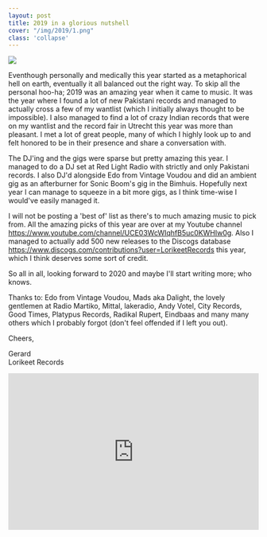 ```yaml
---
layout: post
title: 2019 in a glorious nutshell
cover: "/img/2019/1.png"
class: 'collapse'
---
```


<img class='cover' src="{{ page.cover }}"/>

Eventhough personally and medically this year started as a metaphorical hell on earth, eventually it all balanced out the right way. To skip all the personal hoo-ha; 2019 was an amazing year when it came to music. It was the year where I found a lot of new Pakistani records and managed to actually cross a few of my wantlist (which I initially always thought to be impossible). I also managed to find a lot of crazy Indian records that were on my wantlist and the record fair in Utrecht this year was more than pleasant. I met a lot of great people, many of which I highly look up to and felt honored to be in their presence and share a conversation with.

The DJ'ing and the gigs were sparse but pretty amazing this year. I managed to do a DJ set at Red Light Radio with strictly and only Pakistani records. I also DJ'd alongside Edo from Vintage Voudou and did an ambient gig as an afterburner for Sonic Boom's gig in the Bimhuis. Hopefully next year I can manage to squeeze in a bit more gigs, as I think time-wise I would've easily managed it.

I will not be posting a 'best of' list as there's to much amazing music to pick from. All the amazing picks of this year are over at my Youtube channel <sr>https://www.youtube.com/channel/UCE03WcWIqhfB5uc0KWHIw0g</sr>. Also I managed to actually add 500 new releases to the Discogs database <sr>https://www.discogs.com/contributions?user=LorikeetRecords</sr> this year, which I think deserves some sort of credit.

So all in all, looking forward to 2020 and maybe I'll start writing more; who knows.

Thanks to: Edo from Vintage Voudou, Mads aka Dalight, the lovely gentlemen at Radio Martiko, Mittal, lakeradio, Andy Votel, City Records, Good Times, Platypus Records, Radikal Rupert, Eindbaas and many many others which I probably forgot (don't feel offended if I left you out).

Cheers,


Gerard<br/>
Lorikeet Records

<iframe width="100%" height="315" src="https://www.youtube.com/embed/spjAEJLb2qY" frameborder="0" allow="accelerometer; autoplay; encrypted-media; gyroscope; picture-in-picture" allowfullscreen></iframe>
